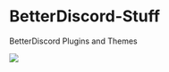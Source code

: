 # BetterDiscord-Stuff
BetterDiscord Plugins and Themes

![](https://betterdiscord.app/resources/branding/logo_large.svg)
